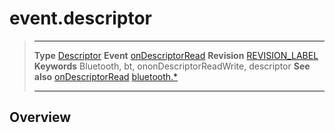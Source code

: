 # event.descriptor

> --------------------- ------------------------------------------------------------------------------------------
> __Type__              [Descriptor](/plugin.bluetooth.type.Descriptor.md)
> __Event__             [onDescriptorRead](/plugin.bluetooth.type.Gatt.event.onDescriptorRead.md)
> __Revision__          [REVISION_LABEL](REVISION_URL)
> __Keywords__          Bluetooth, bt, ononDescriptorReadWrite, descriptor
> __See also__          [onDescriptorRead](/plugin.bluetooth.type.Gatt.event.onDescriptorRead.md)
>						[bluetooth.*](/plugin.bluetooth.md)
> --------------------- ------------------------------------------------------------------------------------------

## Overview